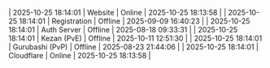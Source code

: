 | 2025-10-25 18:14:01 | Website | Online | 2025-10-25 18:13:58 |
| 2025-10-25 18:14:01 | Registration | Offline | 2025-09-09 16:40:23 |
| 2025-10-25 18:14:01 | Auth Server | Offline | 2025-08-18 09:33:31 |
| 2025-10-25 18:14:01 | Kezan (PvE) | Offline | 2025-10-11 12:51:30 |
| 2025-10-25 18:14:01 | Gurubashi (PvP) | Offline | 2025-08-23 21:44:06 |
| 2025-10-25 18:14:01 | Cloudflare | Online | 2025-10-25 18:13:58 |
